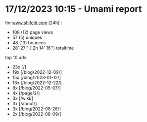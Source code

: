 # 17/12/2023 10:15 - Umami report
for www.shifeiti.com [24h] :

 - 108 (12) page views
 - 57 (5) uniques
 - 48 (13) bounces
 - 28' 27'' (-2h 14' 16'') totaltime


top 10 urls:
 - 23x [/]
 - 19x [/blog/2022-12-09/]
 - 15x [/blog/2023-01-12/]
 - 13x [/blog/2022-12-22/]
 - 8x [/blog/2022-05-07/]
 - 4x [/page/2/]
 - 3x [/wiki/]
 - 3x [/about/]
 - 3x [/blog/2022-08-26/]
 - 2x [/blog/2022-08-09/]


